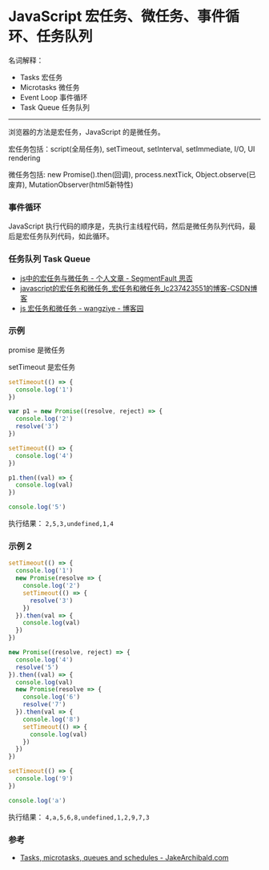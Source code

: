 # JavaScript 宏任务、微任务、事件循环、任务队列

名词解释：

- Tasks 宏任务
- Microtasks 微任务
- Event Loop 事件循环
- Task Queue 任务队列

---


浏览器的方法是宏任务，JavaScript 的是微任务。

宏任务包括：script(全局任务), setTimeout, setInterval, setImmediate, I/O, UI rendering

微任务包括: new Promise().then(回调), process.nextTick, Object.observe(已废弃), MutationObserver(html5新特性)

### 事件循环



JavaScript 执行代码的顺序是，先执行主线程代码，然后是微任务队列代码，最后是宏任务队列代码，如此循环。


### 任务队列 Task Queue


- [js中的宏任务与微任务 - 个人文章 - SegmentFault 思否](https://segmentfault.com/a/1190000020225668?utm_source=tag-newest)
- [javascript的宏任务和微任务_宏任务和微任务_lc237423551的博客-CSDN博客](https://blog.csdn.net/lc237423551/article/details/79902106)
- [js 宏任务和微任务 - wangziye - 博客园](https://www.cnblogs.com/wangziye/p/9566454.html)



### 示例

promise 是微任务

setTimeout 是宏任务

```js
setTimeout(() => {
  console.log('1')
})

var p1 = new Promise((resolve, reject) => {
  console.log('2')
  resolve('3')
})

setTimeout(() => {
  console.log('4')
})

p1.then((val) => {
  console.log(val)
})

console.log('5')
```

执行结果： `2,5,3,undefined,1,4`

### 示例 2

```js
setTimeout(() => {
  console.log('1')
  new Promise(resolve => {
    console.log('2')
    setTimeout(() => {
      resolve('3')
    })
  }).then(val => {
    console.log(val)
  })
})

new Promise((resolve, reject) => {
  console.log('4')
  resolve('5')
}).then((val) => {
  console.log(val)
  new Promise(resolve => {
    console.log('6')
    resolve('7')
  }).then(val => {
    console.log('8')
    setTimeout(() => {
      console.log(val)
    })
  })
})

setTimeout(() => {
  console.log('9')
})

console.log('a')
```

执行结果： `4,a,5,6,8,undefined,1,2,9,7,3`

### 参考

- [Tasks, microtasks, queues and schedules - JakeArchibald.com](https://jakearchibald.com/2015/tasks-microtasks-queues-and-schedules/)
